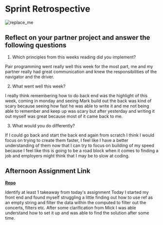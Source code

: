 # Sprint Retrospective

![replace_me](https://codeworks.blob.core.windows.net/public/assets/img/illustrations/placeholder.svg)

## Reflect on your partner project and answer the following questions

1. Which principles from this weeks reading did you implement?

Pair programming went really well this week for the most part, me and my partner really had great communication and knew the responsibilities of the navigator and the driver. 

2. What went well this week?

I really think remembering how to do back end was the highlight of this week, coming in monday and seeing Mark build out the back was kind of scary because seeing how fast he was able to write it and me not being able to remember and keep up was scary but after yesterday and writing it out myself was great because most of it came back to me. 

3. What would you do differently?

If I could go back and start the back end again from scratch I think I would focus on trying to create them faster, I feel like I have a better understanding of them now that I can try to focus on building of my speed because I feel like this is going to be a road block when it comes to finding a job and employers might think that I may be to slow at coding. 

## Afternoon Assignment Link

**[Repo](https://github.com/DiegoDomingu3z/Tower)**

Identify at least 1 takeaway from today's assignment
Today I started my front end and found myself struggling a little finding out how to use ref as an empty string and filter the data within the computed to filter out the concerts, filters etc. After some clarification from Mick I was able understand how to set it up and was able to find the solution after some time.
